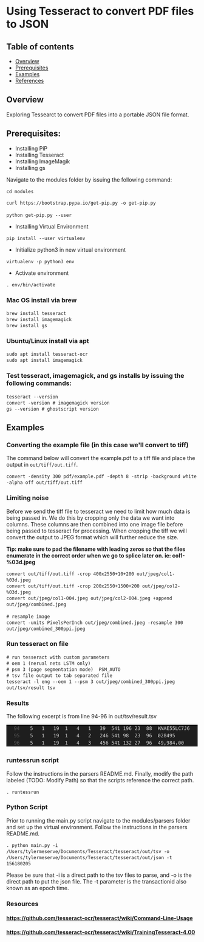 
# Using Tesseract to convert PDF files to JSON

## Table of contents
- [Overview](#overview)
- [Prerequisites](#prereq)
- [Examples](#examples)
- [References](#references)

<div id='overview'/>

## Overview

Exploring Tessearct to convert PDF files into a portable JSON file format.  

<div id='prereq'/>

## Prerequisites:

 - Installing PiP
 - Installing Tesseract
 - Installing ImageMagik
 - Installing gs

Navigate to the modules folder by issuing the following command: 
```console
cd modules 
```

```console
curl https://bootstrap.pypa.io/get-pip.py -o get-pip.py

python get-pip.py --user
```

 - Installing Virtual Environment 
```console
pip install --user virtualenv
```

 - Initialize python3 in new virtual environment
```console
virtualenv -p python3 env
```

 - Activate environment  
```console
. env/bin/activate
```

### Mac OS install via brew
```console
brew install tesseract
brew install imagemagick
brew install gs
```

### Ubuntu/Linux install via apt
```console
sudo apt install tesseract-ocr
sudo apt install imagemagick
```

### Test tesseract, imagemagick, and gs installs by issuing the following commands:
```console
tesseract --version
convert -version # imagemagick version
gs --version # ghostscript version
```

<div id='examples'/>

## Examples

### Converting the example file (in this case we'll convert to tiff)
The command below will convert the example.pdf to a tiff file and place the output in ```out/tiff/out.tiff```.
```console
convert -density 300 pdf/example.pdf -depth 8 -strip -background white -alpha off out/tiff/out.tiff
```

### Limiting noise
Before we send the tiff file to tesseract we need to limit how much data is being passed in. We do this by cropping only the data we want into columns. These columns are then combined into one image file before being passed to tesseract for processing. When cropping the tiff we will convert the output to JPEG format which will further reduce the size.

**Tip: make sure to pad the filename with leading zeros so that the files enumerate in the correct order when we go to splice later on. ie: col1-%03d.jpeg**
```console
convert out/tiff/out.tiff -crop 400x2550+10+200 out/jpeg/col1-%03d.jpeg
convert out/tiff/out.tiff -crop 200x2550+1500+200 out/jpeg/col2-%03d.jpeg
convert out/jpeg/col1-004.jpeg out/jpeg/col2-004.jpeg +append out/jpeg/combined.jpeg

# resample image
convert -units PixelsPerInch out/jpeg/combined.jpeg -resample 300 out/jpeg/combined_300ppi.jpeg

```

### Run tesseract on file
```console
# run tesseract with custom parameters
# oem 1 (nerual nets LSTM only)
# psm 3 (page segmentation mode)  PSM_AUTO
# tsv file output to tab separated file
tesseract -l eng --oem 1 --psm 3 out/jpeg/combined_300ppi.jpeg out/tsv/result tsv
```

### Results
The following excerpt is from line 94-96 in out/tsv/result.tsv

<img src="files/example_result.png" title="Excerpt from out/tsv/result.tsv">

### runtessrun script
Follow the instructions in the parsers README.md. Finally, modify the path labeled (TODO: Modify Path) so that the scripts reference the correct path.
```console
. runtessrun
```



### Python Script
Prior to running the main.py script navigate to the modules/parsers folder and set up the virtual environment.
Follow the instructions in the parsers README.md.
```console
. python main.py -i /Users/tylermeserve/Documents/Tesseract/tesseract/out/tsv -o /Users/tylermeserve/Documents/Tesseract/tesseract/out/json -t 156180205
```
Please be sure that -i is a direct path to the tsv files to parse, and -o is the direct path to put the json file. The -t parameter is the transactionid also known as an epoch time.

### Resources
#### https://github.com/tesseract-ocr/tesseract/wiki/Command-Line-Usage
#### https://github.com/tesseract-ocr/tesseract/wiki/TrainingTesseract-4.00
